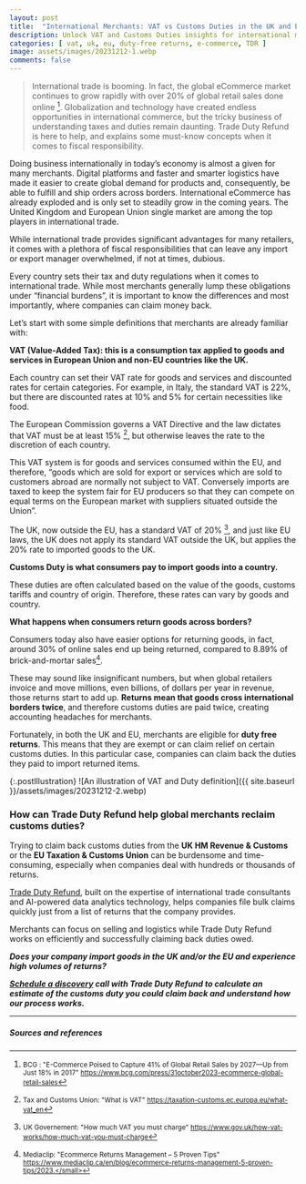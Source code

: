 ```yaml
---
layout: post
title:  "International Merchants: VAT vs Customs Duties in the UK and EU and your right to reclaim"
description: Unlock VAT and Customs Duties insights for international merchants. Reclaim duties efficiently with Trade Duty Refund's expert assistance. Schedule a discovery call today.
categories: [ vat, uk, eu, duty-free returns, e-commerce, TDR ]
image: assets/images/20231212-1.webp
comments: false
---
```

>International trade is booming. In fact, the global eCommerce market continues to grow rapidly with over 20% of global retail sales done online [^1]. Globalization and technology have created endless opportunities in international commerce, but the tricky business of understanding taxes and duties remain daunting. Trade Duty Refund is here to help, and explains some must-know concepts when it comes to fiscal responsibility.

Doing business internationally in today’s economy is almost a given for many merchants. Digital platforms and faster and smarter logistics have made it easier to create global demand for products and, consequently, be able to fulfill and ship orders across borders. International eCommerce has already exploded and is only set to steadily grow in the coming years. The United Kingdom and European Union single market are among the top players in international trade. 

While international trade provides significant advantages for many retailers, it comes with a plethora of fiscal responsibilities that can leave any import or export manager overwhelmed, if not at times, dubious. 

Every country sets their tax and duty regulations when it comes to international trade. While most merchants generally lump these obligations under “financial burdens”, it is important to know the differences and most importantly, where companies can claim money back.

Let’s start with some simple definitions that merchants are already familiar with:

**VAT (Value-Added Tax): this is a consumption tax applied to goods and services in European Union and non-EU countries like the UK.**

Each country can set their VAT rate for goods and services and discounted rates for certain categories. For example, in Italy, the standard VAT is 22%, but there are discounted rates at 10% and 5% for certain necessities like food. 

The European Commission governs a VAT Directive and the law dictates that VAT must be at least 15% [^2], but otherwise leaves the rate to the discretion of each country. 

This VAT system is for goods and services consumed within the EU, and therefore, “goods which are sold for export or services which are sold to customers abroad are normally not subject to VAT. Conversely imports are taxed to keep the system fair for EU producers so that they can compete on equal terms on the European market with suppliers situated outside the Union”. 

The UK, now outside the EU, has a standard VAT of 20% [^3], and just like EU laws, the UK does not apply its standard VAT outside the UK, but applies the 20% rate to imported goods to the UK. 

**Customs Duty is what consumers pay to import goods into a country.**

These duties are often calculated based on the value of the goods, customs tariffs and country of origin. Therefore, these rates can vary by goods and country. 

**What happens when consumers return goods across borders?**

Consumers today also have easier options for returning goods, in fact, around 30% of online sales end up being returned, compared to 8.89% of brick-and-mortar sales[^4].

These may sound like insignificant numbers, but when global retailers invoice and move millions, even billions, of dollars per year in revenue, those returns start to add up. **Returns mean that goods cross international borders twice**, and therefore customs duties are paid twice, creating accounting headaches for merchants.

Fortunately, in both the UK and EU, merchants are eligible for **duty free returns**. This means that they are exempt or can claim relief on certain customs duties. In this particular case, companies can claim back the duties they paid to import returned items. 

{:.postIllustration}
![An illustration of VAT and Duty definition]({{ site.baseurl }}/assets/images/20231212-2.webp)

### How can Trade Duty Refund help global merchants reclaim customs duties?

Trying to claim back customs duties from the **UK HM Revenue & Customs** or the **EU Taxation & Customs Union** can be burdensome and time-consuming, especially when companies deal with hundreds or thousands of returns. 

[Trade Duty Refund](https://tradedutyrefund.com), built on the expertise of international trade consultants and AI-powered data analytics technology, helps companies file bulk claims quickly just from a list of returns that the company provides. 

Merchants can focus on selling and logistics while Trade Duty Refund works on efficiently and successfully claiming back duties owed. 

***Does your company import goods in the UK and/or the EU and experience high volumes of returns?***

***[Schedule a discovery](https://zcal.co/i/ipvlgNrr) call with Trade Duty Refund to calculate an estimate of the customs duty you could claim back and understand how our process works.*** 



___
##### Sources and references


[^1]: <small>BCG : "E-Commerce Poised to Capture 41% of Global Retail Sales by 2027—Up from Just 18% in 2017" https://www.bcg.com/press/31october2023-ecommerce-global-retail-sales</small>
[^2]: <small>Tax and Customs Union: "What is VAT" https://taxation-customs.ec.europa.eu/what-vat_en</small>
[^3]: <small>UK Governement: "How much VAT you must charge" https://www.gov.uk/how-vat-works/how-much-vat-you-must-charge</small>
[^4]: <small>Mediaclip: "Ecommerce Returns Management – 5 Proven Tips" https://www.mediaclip.ca/en/blog/ecommerce-returns-management-5-proven-tips/2023.</small>
